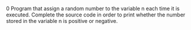 0  Program that assign a random number to the variable n each time it is executed. Complete the source code in order to print whether the number stored in the variable n is positive or negative.
